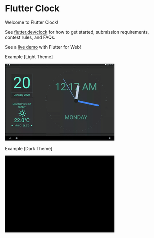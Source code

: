 # Flutter Clock

Welcome to Flutter Clock!

See [flutter.dev/clock](https://flutter.dev/clock) for how to get started, submission requirements, contest rules, and FAQs.

See a [live demo](https://maryx.github.io/flutter_clock) with Flutter for Web!

Example [Light Theme]

<img src='screenshot1.gif' width='350'>

Example [Dark Theme]

<img src='screenshot2.gif' width='350'>
